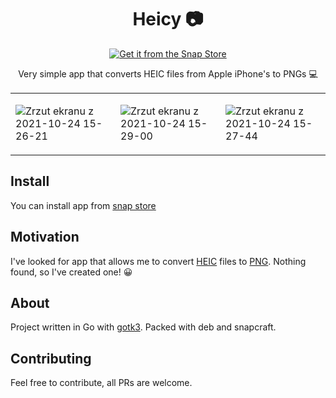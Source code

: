 <div align="center">

# Heicy 📷

<a href="https://snapcraft.io/heicy" >
  <img alt="Get it from the Snap Store" src="https://snapcraft.io/static/images/badges/en/snap-store-black.svg" />
</a>
  
<br>
  
Very simple app that converts HEIC files from Apple iPhone's to PNGs 💻
  
<table>
<tr>
<td>

![Zrzut ekranu z 2021-10-24 15-26-21](https://user-images.githubusercontent.com/21008961/138596890-9e62760b-5367-46fa-93bd-e25a8efc9c1a.png)

    
</td>
<td>
  
![Zrzut ekranu z 2021-10-24 15-29-00](https://user-images.githubusercontent.com/21008961/138596901-70cc05bc-9b4e-4603-8dfa-299a5838c674.png)

    
</td>
  
<td>
  
![Zrzut ekranu z 2021-10-24 15-27-44](https://user-images.githubusercontent.com/21008961/138596913-4c464a06-c738-460a-b6d2-34f3e892c6fd.png)
  
</td>
  
</tr>
</table>


</div>

## Install
You can install app from <a href="https://snapcraft.io/heicy" target="_blank">snap store</a>

## Motivation
I've looked for app that allows me to convert <a href="https://en.wikipedia.org/wiki/High_Efficiency_Image_File_Format">HEIC</a> files to <a href="https://pl.wikipedia.org/wiki/Portable_Network_Graphics">PNG</a>. Nothing found, so I've created one! 😀

## About
Project written in Go with <a href="https://github.com/gotk3/gotk3" target="_blank">gotk3</a>. Packed with deb and snapcraft.

## Contributing

Feel free to contribute, all PRs are welcome.
